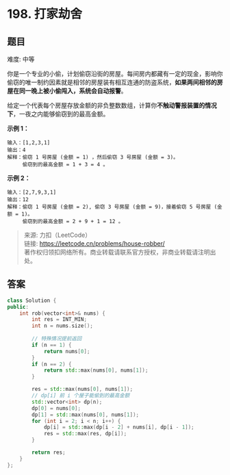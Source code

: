 # 198. 打家劫舍

## 题目

难度: 中等

你是一个专业的小偷，计划偷窃沿街的房屋。每间房内都藏有一定的现金，影响你偷窃的唯一制约因素就是相邻的房屋装有相互连通的防盗系统，**如果两间相邻的房屋在同一晚上被小偷闯入，系统会自动报警**。

给定一个代表每个房屋存放金额的非负整数数组，计算你**不触动警报装置的情况下**，一夜之内能够偷窃到的最高金额。

**示例 1：**

```
输入：[1,2,3,1]
输出：4
解释：偷窃 1 号房屋 (金额 = 1) ，然后偷窃 3 号房屋 (金额 = 3)。
     偷窃到的最高金额 = 1 + 3 = 4 。
```

**示例 2：**

```
输入：[2,7,9,3,1]
输出：12
解释：偷窃 1 号房屋 (金额 = 2), 偷窃 3 号房屋 (金额 = 9)，接着偷窃 5 号房屋 (金额 = 1)。
     偷窃到的最高金额 = 2 + 9 + 1 = 12 。

```

> 来源: 力扣（LeetCode）  
> 链接: <https://leetcode.cn/problems/house-robber/>  
> 著作权归领扣网络所有。商业转载请联系官方授权，非商业转载请注明出处。

## 答案

```c++
class Solution {
public:
    int rob(vector<int>& nums) {
        int res = INT_MIN;
        int n = nums.size();
        
        // 特殊情况提前返回
        if (n == 1) {
            return nums[0];
        }
        if (n == 2) {
            return std::max(nums[0], nums[1]);
        }

        res = std::max(nums[0], nums[1]);
        // dp[i] 前 i 个屋子能偷到的最高金额
        std::vector<int> dp(n);
        dp[0] = nums[0];
        dp[1] = std::max(nums[0], nums[1]);
        for (int i = 2; i < n; i++) {
            dp[i] = std::max(dp[i - 2] + nums[i], dp[i - 1]);
            res = std::max(res, dp[i]);
        }

        return res;
    }
};
```
